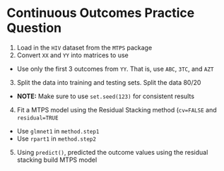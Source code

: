 # Continuous Outcomes Practice Question

1. Load in the `HIV` dataset from the `MTPS` package
2. Convert `XX` and `YY` into matrices to use
* Use only the first 3 outcomes from `YY`. That is, use `ABC`, `3TC`, and `AZT`
3. Split the data into training and testing sets. Split the data 80/20
* **NOTE:** Make sure to use `set.seed(123)` for consistent results
4. Fit a MTPS model using the Residual Stacking method (`cv=FALSE` and `residual=TRUE`
* Use `glmnet1` in `method.step1`
* Use `rpart1` in `method.step2`
5. Using `predict()`, predicted the outcome values using the residual stacking build MTPS model








